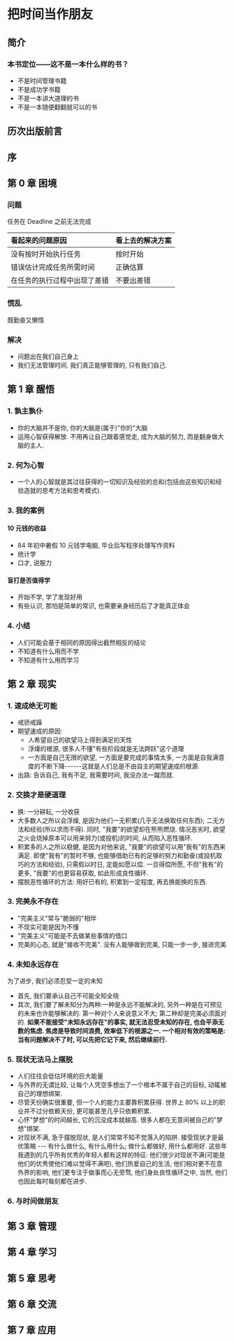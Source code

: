 # 把时间当作朋友

## 简介

### 本书定位——这不是一本什么样的书？
- 不是时间管理书籍
- 不是成功学书籍
- 不是一本讲大道理的书
- 不是一本随便翻翻就可以的书

## 历次出版前言

## 序

## 第 0 章 困境
### 问题

任务在 Deadline 之前无法完成

| 看起来的问题原因 | 看上去的解决方案 |
|:--- |:--- |
| 没有按时开始执行任务 | 按时开始 |
| 错误估计完成任务所需时间 | 正确估算 |
| 在任务的执行过程中出现了差错 | 不要出差错 |

### 慌乱
既勤奋又懒惰

### 解决
- 问题出在我们自己身上
- 我们无法管理时间. 我们真正能够管理的, 只有我们自己.

## 第 1 章 醒悟

### 1. 孰主孰仆
- 你的大脑并不是你, 你的大脑是(属于)"你的"大脑
- 运用心智获得解放. 不用再让自己跟着感觉走, 成为大脑的努力, 而是翻身做大脑的主人.

### 2. 何为心智
- 一个人的心智就是其过往获得的一切知识及经验的总和(包括由这些知识和经验造就的思考方法和思考模式).

### 3. 我的案例
#### 10 元钱的收益
- 84 年初中暑假 10 元钱学电脑, 毕业后写程序处理写作资料
- 统计学
- 口才, 说服力

#### 盲打是否值得学
- 开始不学, 学了发现好用
- 有些认识, 那怕是简单的常识, 也需要亲身经历后了才能真正体会

### 4. 小结
- 人们可能会基于相同的原因得出截然相反的结论
- 不知道有什么用而不学
- 不知道有什么用而学习

## 第 2 章 现实
### 1. 速成绝无可能
- 戒骄戒躁
- 期望速成的原因:
  - 人希望自己的欲望马上得到满足的天性
  - 浮燥的根源, 很多人不懂"有些阶段就是无法跨跃"这个道理
  - 一方面是自己无限的欲望, 一方面是要完成的事情太多, 一方面是自我满意度的不断下降------这就是人们总是不由自主的期望速成的根源.
- 出路: 告诉自己, 我有不足, 我需要时间, 我没办法一蹴而就.

### 2. 交换才是硬道理
- 换: 一分耕耘, 一分收获
- 大多数人之所以会浮燥, 是因为他们一无积累(几乎无法换取任何东西); 二无方法和经验(所以求而不得). 同时, "我要"的欲望却在熊熊燃烧. 情况恶劣时, 欲望之火会烧掉原本可以用来努力(或投机)的时间, 从而陷入恶性循环.
- 积累多的人之所以稳健, 是因为对他来说, "我要"的欲望可以用"我有"的东西来满足. 即使"我有"的暂时不够, 也能够借助已有的足够的努力和勤奋(或投机取巧的方法和经验), 只需假以时日, 定能如愿以偿. 一旦得偿所愿, 不但"我有"的更多, "我要"的也更容易获取, 如此形成良性循环.
- 摆脱恶性循环的方法: 用好已有的, 积累到一定程度, 再去换能换的东西.

### 3. 完美永不存在
- "完美主义"常与"脆弱的"相伴
- 不现实可能是因为不懂
- "完美主义"可能是不去做某些事情的借口
- 完美的心态, 就是"接收不完美". 没有人能够做到完美, 只能一步一步, 接进完美

### 4. 未知永远存在
为了进步, 我们必须忍受一定的未知
- 首先, 我们要承认自己不可能全知全晓
- 其次, 我们要了解未知分为两种:一种是永远不能解决的, 另外一种是在可预见的未来也许能够解决的. 第一种对个人来说意义不大; 第二种却是完美必须面对的.
**如果不能接受"未知永远存在"的事实, 就无法忍受未知的存在, 也会平添无数的焦虑. 焦虑是导致时间浪费, 效率低下的根源之一. 一个相对有效的策略是: 当有问题解决不了时, 可以先把它记下来, 然后继续前行.**

### 5. 现状无法马上摆脱
- 人们往往会低估环境的巨大能量
- 与外界的无谓比较, 让每个人凭空多想出了一个根本不属于自己的目标, 动辄被自己的理想绑架.
- 尽管天份确实很重要, 但一个人的能力主要靠积累获得. 世界上 80% 以上的职业并不过分依赖天份, 更可能甚至几乎只依赖积累.
- 心怀"梦想"的时间越长, 它的沉没成本就越高. 很多人都在无意间被自己的"梦想"绑架.
- 对现状不满, 急于摆脱现状, 是人们常常不知不觉落入的陷阱. 接受现状才是最优策略 --- 有什么做什么, 有什么用什么; 做什么都做好, 用什么都用好. 这些年我遇到的几乎所有优秀的年轻人都有这样的特征: 他们很少对现状不满(可能是他们的优秀使他们难以觉得不满吧), 他们热爱自己的生活, 他们相对更不在意外界的影响, 他们更专注于做事而心无旁骛, 他们身处良性循环之中, 当然, 他们也因此每时每刻都在进步.

### 6. 与时间做朋友

## 第 3 章 管理

## 第 4 章 学习

## 第 5 章 思考

## 第 6 章 交流

## 第 7 章 应用

